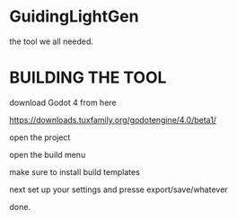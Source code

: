 # GuidingLightGen

the tool we all needed.

# BUILDING THE TOOL

download Godot 4 from here

https://downloads.tuxfamily.org/godotengine/4.0/beta1/

open the project

open the build menu

make sure to install build templates

next set up your settings
and presse export/save/whatever

done.
